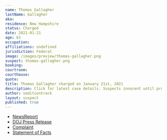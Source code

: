 ```yaml
---
name: Thomas Gallagher
lastName: Gallagher
aka:
residence: New Hampshire
status: Charged
date: 2021-01-21
age: 61
occupation:
affiliations: undefined
jurisdiction: Federal
image: /images/preview/thomas-gallagher.png
suspect: thomas-gallagher.png
booking:
courtroom:
courthouse:
quote:
title: Thomas Gallagher charged on January 21st, 2021
description: Click for latest case details. Suspects innocent until proven guilty.
author: seditiontrack
layout: suspect
published: true
---
```

- [NewsReport](https://boston.cbslocal.com/2021/01/14/thomas-gallagher-bridgewater-new-hampshire-charged-arrested-us-capitol-riot/)
- [DOJ Press Release](https://www.justice.gov/opa/pr/thirteen-charged-federal-court-following-riot-united-states-capitol)
- [Complaint](https://www.justice.gov/opa/press-release/file/1351716/download)
- [Statement of Facts](https://www.justice.gov/opa/press-release/file/1351721/download)
